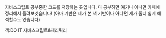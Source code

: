 자바스크립트 공부중한 코드를 저장하는 곳입니다.
다 공부하면 여기나 아니면 카페에 정리해서 올려보겟습니다!
(아마 기반은 제가 본 책 기반이나 아니면 제가 좀더 쉽게 해석할수도 있습니다)

책:DO IT 자바스크립트&제리쿼리
